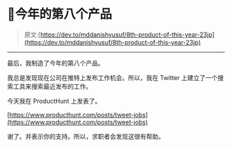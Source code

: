 # 🎉今年的第八个产品

> 原文:[https://dev.to/mddanishyusuf/8th-product-of-this-year-23jp](https://dev.to/mddanishyusuf/8th-product-of-this-year-23jp)

* * *

最后，我制造了今年的第八个产品。

我总是发现现在公司在推特上发布工作机会。所以，我在 Twitter 上建立了一个搜索工具来搜索最近发布的工作。

今天我在 ProductHunt 上发表了。

[https://www.producthunt.com/posts/tweet-jobs](https://www.producthunt.com/posts/tweet-jobs)

谢了。并表示你的支持。所以，求职者会发现这很有帮助。